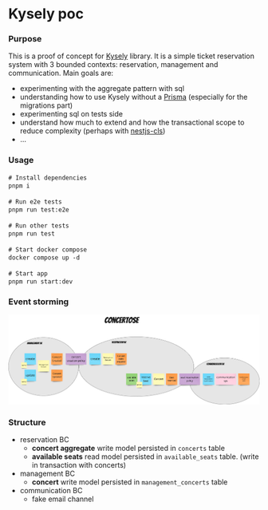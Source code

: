 # Kysely poc

### Purpose
This is a proof of concept for [Kysely](https://github.com/kysely-org/kysely) library. It is a simple ticket reservation system with 3 bounded contexts: reservation, management and communication.
Main goals are:
- experimenting with the aggregate pattern with sql
- understanding how to use Kysely without a [Prisma](https://github.com/prisma/prisma) (especially for the migrations part)
- experimenting sql on tests side
- understand how much to extend and how the transactional scope to reduce complexity (perhaps with [nestjs-cls](https://github.com/Papooch/nestjs-cls))
- ...


### Usage

```shell
# Install dependencies
pnpm i

# Run e2e tests
pnpm run test:e2e

# Run other tests
pnpm run test

# Start docker compose
docker compose up -d

# Start app
pnpm run start:dev
```

### Event storming
![img_1.png](assets/event_storming.png)

### Structure
- reservation BC
  - **concert aggregate** write model persisted in `concerts` table
  - **available seats** read model persisted in `available_seats` table. (write in transaction with concerts)
- management BC
  - **concert** write model persisted in `management_concerts` table 
- communication BC
  - fake email channel